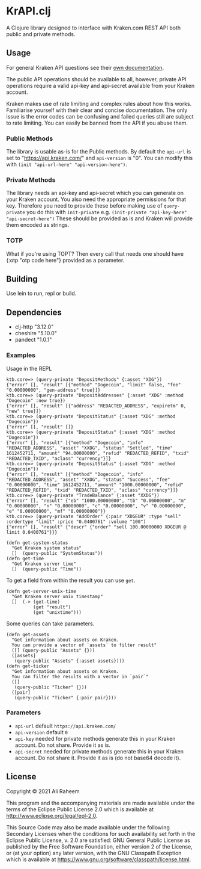 # KrAPI.clj

A Clojure library designed to interface with Kraken.com REST API both public and private methods.

## Usage

For general Kraken API questions see their [own documentation](https://www.kraken.com/en-gb/features/api).

The public API operations should be available to all, however, private API operations require a valid api-key and api-secret available from your Kraken account.

Kraken makes use of rate limiting and complex rules about how this works. Familiarise yourself with their clear and concise documentation. The only issue is the error codes can be confusing and failed queries still are subject to rate limiting. You can easily be banned from the API if you abuse them.

### Public Methods

The library is usable as-is for the Public methods. By default the `api-url` is set to "https://api.kraken.com/" and `api-version` is "0". You can modify this with `(init "api-url-here" "api-version-here")`.

### Private Methods

The library needs an api-key and api-secret which you can generate on your Kraken account. You also need the appropriate permissions for that key. Therefore you need to provide these before making use of `query-private` you do this with `init-private` e.g. `(init-private "api-key-here" "api-secret-here")` These should be provided as is and Kraken will provide them encoded as strings.

### TOTP

What if you're using TOPT? Then every call that needs one should have {:otp "otp code here"} provided as a parameter.

## Building

Use lein to run, repl or build.

## Dependencies

* clj-http "3.12.0"
* cheshire "5.10.0"
* pandect "1.0.1"

### Examples

Usage in the REPL

```
ktb.core=> (query-private "DepositMethods" {:asset "XDG"})
{"error" [], "result" [{"method" "Dogecoin", "limit" false, "fee" "0.00000000", "gen-address" true}]}
ktb.core=> (query-private "DepositAddresses" {:asset "XDG" :method "Dogecoin" :new true})
{"error" [], "result" [{"address" "REDACTED_ADDRESS", "expiretm" 0, "new" true}]}
ktb.core=> (query-private "DepositStatus" {:asset "XDG" :method "Dogecoin"})
{"error" [], "result" []}
ktb.core=> (query-private "DepositStatus" {:asset "XDG" :method "Dogecoin"})
{"error" [], "result" [{"method" "Dogecoin", "info" "REDACTED_ADDRESS", "asset" "XXDG", "status" "Settled", "time" 1612452711, "amount" "94.00000000", "refid" "REDACTED_REFID", "txid" "REDACTED_TXID", "aclass" "currency"}]}
ktb.core=> (query-private "DepositStatus" {:asset "XDG" :method "Dogecoin"})
{"error" [], "result" [{"method" "Dogecoin", "info" "REDACTED_ADDRESS", "asset" "XXDG", "status" "Success", "fee" "0.00000000", "time" 1612452711, "amount" "1000.00000000", "refid" "REDACTED_REFID", "txid" "REDACTED_TXID", "aclass" "currency"}]}
ktb.core=> (query-private "TradeBalance" {:asset "XXDG"})
{"error" [], "result" {"eb" "1000.00000000", "tb" "0.00000000", "m" "0.00000000", "n" "0.00000000", "c" "0.00000000", "v" "0.00000000", "e" "0.00000000", "mf" "0.00000000"}}
ktb.core=> (query-private "AddOrder" {:pair "XDGEUR" :type "sell" :ordertype "limit" :price "0.0400761" :volume "100")
{"error" [], "result" {"descr" {"order" "sell 100.00000000 XDGEUR @ limit 0.0400761"}}}
```

```
(defn get-system-status 
  "Get Kraken system status"
  []  (query-public "SystemStatus"))
(defn get-time 
  "Get Kraken server time"
  []  (query-public "Time"))
```

To get a field from within the result you can use `get`.

```
(defn get-server-unix-time 
  "Get Kraken server unix timestamp"
  []  (-> (get-time)
          (get "result")
          (get "unixtime")))
```

Some queries can take parameters.

```
(defn get-assets 
  "Get information about assets on Kraken.
  You can provide a vector of `assets` to filter result"
  ([] (query-public "Assets" {}))
  ([assets]
   (query-public "Assets" {:asset assets})))
(defn get-ticker
  "Get information about assets on Kraken.
  You can filter the results with a vector in `pair`"
  ([]
   (query-public "Ticker" {}))
  ([pair]
   (query-public "Ticker" {:pair pair})))
```

### Parameters
* `api-url` default `https://api.kraken.com/`
* `api-version` default `0`
* `api-key` needed for private methods generate this in your Kraken account. Do not share. Provide it as is.
* `api-secret` needed for private methods generate this in your Kraken account. Do not share it. Provide it as is (do not base64 decode it).

## License

Copyright © 2021 Ali Raheem

This program and the accompanying materials are made available under the
terms of the Eclipse Public License 2.0 which is available at
http://www.eclipse.org/legal/epl-2.0.

This Source Code may also be made available under the following Secondary
Licenses when the conditions for such availability set forth in the Eclipse
Public License, v. 2.0 are satisfied: GNU General Public License as published by
the Free Software Foundation, either version 2 of the License, or (at your
option) any later version, with the GNU Classpath Exception which is available
at https://www.gnu.org/software/classpath/license.html.

